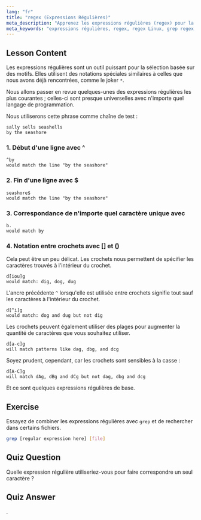 ```yaml
---
lang: "fr"
title: "regex (Expressions Régulières)"
meta_description: "Apprenez les expressions régulières (regex) pour la correspondance de motifs sous Linux. Comprenez la syntaxe regex comme ^, $, ., et [] pour la manipulation de texte. Améliorez vos compétences grep !"
meta_keywords: "expressions régulières, regex, regex Linux, grep regex, correspondance de motifs, tutoriel regex, commandes Linux, débutant"
---
```


## Lesson Content

Les expressions régulières sont un outil puissant pour la sélection basée sur des motifs. Elles utilisent des notations spéciales similaires à celles que nous avons déjà rencontrées, comme le joker `*`.

Nous allons passer en revue quelques-unes des expressions régulières les plus courantes ; celles-ci sont presque universelles avec n'importe quel langage de programmation.

Nous utiliserons cette phrase comme chaîne de test :

```plaintext
sally sells seashells
by the seashore
```

### 1. Début d'une ligne avec ^

```plaintext
^by
would match the line "by the seashore"
```

### 2. Fin d'une ligne avec $

```plaintext
seashore$
would match the line "by the seashore"
```

### 3. Correspondance de n'importe quel caractère unique avec

```plaintext
b.
would match by
```

### 4. Notation entre crochets avec [] et ()

Cela peut être un peu délicat. Les crochets nous permettent de spécifier les caractères trouvés à l'intérieur du crochet.

```plaintext
d[iou]g
would match: dig, dog, dug
```

L'ancre précédente `^` lorsqu'elle est utilisée entre crochets signifie tout sauf les caractères à l'intérieur du crochet.

```plaintext
d[^i]g
would match: dog and dug but not dig
```

Les crochets peuvent également utiliser des plages pour augmenter la quantité de caractères que vous souhaitez utiliser.

```plaintext
d[a-c]g
will match patterns like dag, dbg, and dcg
```

Soyez prudent, cependant, car les crochets sont sensibles à la casse :

```plaintext
d[A-C]g
will match dAg, dBg and dCg but not dag, dbg and dcg
```

Et ce sont quelques expressions régulières de base.

## Exercise

Essayez de combiner les expressions régulières avec `grep` et de rechercher dans certains fichiers.

```bash
grep [regular expression here] [file]
```

## Quiz Question

Quelle expression régulière utiliseriez-vous pour faire correspondre un seul caractère ?

## Quiz Answer

.
